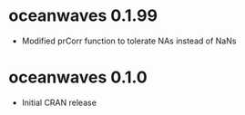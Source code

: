 # oceanwaves 0.1.99

* Modified prCorr function to tolerate NAs instead of NaNs

# oceanwaves 0.1.0

* Initial CRAN release
